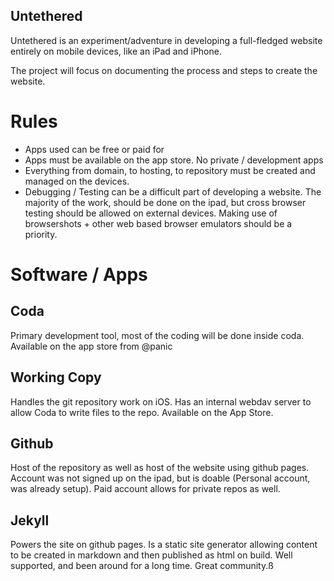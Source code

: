 Untethered
----------

Untethered is an experiment/adventure in developing a full-fledged website entirely on mobile devices, like an iPad and iPhone.

The project will focus on documenting the process and steps to create the website.

# Rules

+ Apps used can be free or paid for
+ Apps must be available on the app store. No private / development apps
+ Everything from domain, to hosting, to repository must be created and managed on the devices.
+ Debugging / Testing can be a difficult part of developing a website. The majority of the work, should be done on the ipad, but cross browser testing should be allowed on external devices. Making use of browsershots + other web based browser emulators should be a priority.

# Software / Apps

## Coda

Primary development tool, most of the coding will be done inside coda. Available on the app store from @panic

## Working Copy

Handles the git repository work on iOS. Has an internal webdav server to allow Coda to write files to the repo. Available on the App Store.

## Github

Host of the repository as well as host of the website using github pages. Account was not signed up on the ipad, but is doable (Personal account, was already setup). Paid account allows for private repos as well.

## Jekyll

Powers the site on github pages. Is a static site generator allowing content to be created in markdown and then published as html on build. Well supported, and been around for a long time. Great community.ß